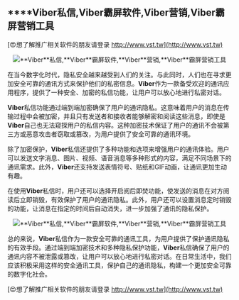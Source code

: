 ## ****Viber**私信,**Viber**霸屏软件,**Viber**营销,**Viber**霸屏营销工具**

[😍想了解推广相关软件的朋友请登录 http://www.vst.tw](http://www.vst.tw)

 <center><img src="https://vst.tw/MP4/tuiguang/png/0.png" alt="**Viber**私信,**Viber**霸屏软件,**Viber**营销,**Viber**霸屏营销工具"></center>

在当今数字化时代，隐私安全越来越受到人们的关注。与此同时，人们也在寻求更加安全可靠的通讯方式来保护他们的私密信息。**Viber**作为一款备受欢迎的通讯应用程序，提供了一种安全、加密的私信功能，让用户可以放心地进行私密对话。

**Viber**私信功能通过端到端加密确保了用户的通讯隐私。这意味着用户的消息在传输过程中会被加密，并且只有发送者和接收者能够解密和阅读这些消息，即使是**Viber**自己也无法窥探用户的私信内容。这种加密技术保证了用户的通讯不会被第三方或恶意攻击者窃取或篡改，为用户提供了安全可靠的通讯环境。

除了加密保护，**Viber**私信还提供了多种功能和选项来增强用户的通讯体验。用户可以发送文字消息、图片、视频、语音消息等多种形式的内容，满足不同场景下的通讯需求。此外，**Viber**还支持发送表情符号、贴纸和GIF动画，让通讯更加生动有趣。

在使用**Viber**私信时，用户还可以选择开启阅后即焚功能，使发送的消息在对方阅读后立即销毁，有效保护了用户的通讯隐私。此外，用户还可以设置消息定时销毁的功能，让消息在指定的时间后自动消失，进一步加强了通讯的隐私保护。

 <center><img src="https://vst.tw/MP4/tuiguang/png/1.png" alt="**Viber**私信,**Viber**霸屏软件,**Viber**营销,**Viber**霸屏营销工具"></center>

总的来说，**Viber**私信作为一款安全可靠的通讯工具，为用户提供了保护通讯隐私的有效手段。通过端到端加密技术和多种隐私保护功能，**Viber**私信确保了用户的通讯内容不被泄露或篡改，让用户可以放心地进行私密对话。在日常生活中，我们应该积极采用这样的安全通讯工具，保护自己的通讯隐私，构建一个更加安全可靠的数字化社会。

[😍想了解推广相关软件的朋友请登录 http://www.vst.tw](http://www.vst.tw)



